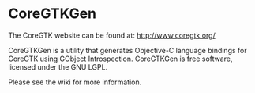CoreGTKGen
==========

The CoreGTK website can be found at: http://www.coregtk.org/

CoreGTKGen is a utility that generates Objective-C language bindings for CoreGTK using GObject Introspection. CoreGTKGen is free software, licensed under the GNU LGPL.

Please see the wiki for more information.
